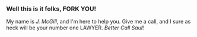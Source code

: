### Well this is it folks, FORK YOU!
My name is *J. McGill*, and I'm here to help you.
Give me a call, and I sure as heck will be your number one LAWYER.
*Better Call Saul*!